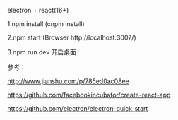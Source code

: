 
electron + react(16+) 

1.npm install (cnpm install)

2.npm start (Browser http://localhost:3007/) 

3.npm run dev 开启桌面


参考：

http://www.jianshu.com/p/785ed0ac08ee

https://github.com/facebookincubator/create-react-app

https://github.com/electron/electron-quick-start